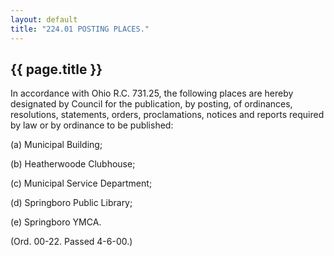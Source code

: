 ```yaml
---
layout: default 
title: "224.01 POSTING PLACES."
---
```


{{ page.title }}
----------------

In accordance with Ohio R.C. 731.25, the following places are hereby
designated by Council for the publication, by posting, of ordinances,
resolutions, statements, orders, proclamations, notices and reports
required by law or by ordinance to be published:

​(a) Municipal Building;

​(b) Heatherwoode Clubhouse;

​(c) Municipal Service Department;

​(d) Springboro Public Library;

​(e) Springboro YMCA.

(Ord. 00-22. Passed 4-6-00.)
